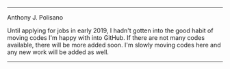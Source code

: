 ***********************************************************************
Anthony J. Polisano

Until applying for jobs in early 2019, I hadn't gotten into the good habit of moving codes I'm happy with into GitHub.
If there are not many codes available, there will be more added soon. I'm slowly moving codes here and any new work will be 
added as well.
***********************************************************************
